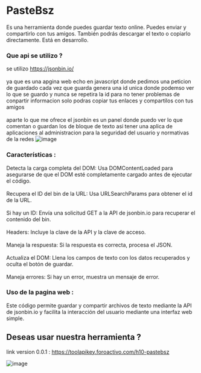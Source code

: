 # PasteBsz

Es una herramienta donde puedes guardar texto online. Puedes enviar y compartirlo con tus amigos. También podrás descargar el texto o copiarlo directamente. Está en desarrollo.

### Que api se utilizo ?
se utilizo https://jsonbin.io/
<br></br>
ya que es una apgina web echo en javascript donde pedimos una peticion de guardado cada vez que guarda genera una id unica donde podemso ver lo que se guardo y nunca se repetira la id para no tener problemas de conpartir informacion solo podras copiar tus enlaces y compartilos con tus amigos
<br></br>
aparte lo que me ofrece el jsonbin es un panel donde puedo ver lo que comentan o guardan los de bloque de texto asi tener una aplica de aplicaciones al administracion para la seguridad del usuario y normativas de la redes 
![image](https://github.com/AvastrOficial/PasteBSZ/assets/91764815/9b905c87-ed02-44f3-bd6e-c2f8fcf28896)
### Características :
Detecta la carga completa del DOM: Usa DOMContentLoaded para asegurarse de que el DOM esté completamente cargado antes de ejecutar el código.
<br></br>
Recupera el ID del bin de la URL: Usa URLSearchParams para obtener el id de la URL.
<br></br>
Si hay un ID: Envía una solicitud GET a la API de jsonbin.io para recuperar el contenido del bin.
<br></br>
Headers: Incluye la clave de la API y la clave de acceso.
<br></br>
Maneja la respuesta: Si la respuesta es correcta, procesa el JSON.
<br></br>
Actualiza el DOM: Llena los campos de texto con los datos recuperados y oculta el botón de guardar.
<br></br>
Maneja errores: Si hay un error, muestra un mensaje de error.
### Uso de la pagina web : 
Este código permite guardar y compartir archivos de texto mediante la API de jsonbin.io y facilita la interacción del usuario mediante una interfaz web simple.
## Deseas usar nuestra herramienta ?
link version 0.0.1 : https://toolapikey.foroactivo.com/h10-pastebsz	

![image](https://github.com/AvastrOficial/PasteBSZ/assets/91764815/e039d97f-f113-444f-af4e-e7fb5886e762)
